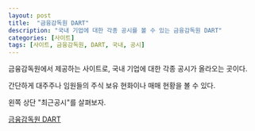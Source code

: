 ```yaml
---
layout: post
title:  "금융감독원 DART"
description: "국내 기업에 대한 각종 공시를 볼 수 있는 금융감독원 DART"
categories: [사이트]
tags: [사이트, 금융감독원, DART, 국내, 공시]
---
```


금융감독원에서 제공하는 사이트로, 국내 기업에 대한 각종 공시가 올라오는 곳이다. 

간단하게 대주주나 임원들의 주식 보유 현화이나 매매 현황을 볼 수 있다. 

왼쪽 상단 "최근공시"를 살펴보자. 

[금융감독원 DART](https://dart.fss.or.kr/)



